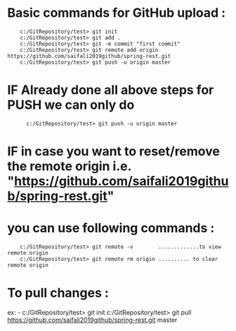 # Basic commands for GitHub upload :

        c:/GitRepository/test> git init
        c:/GitRepository/test> git add .
        c:/GitRepository/test> git -m commit "first commit"
        c:/GitRepository/test> git remote add origin https://github.com/saifali2019github/spring-rest.git
        c:/GitRepository/test> git push -u origin master
  
 # IF Already done all above steps for PUSH we can only do
	
	      c:/GitRepository/test> git push -u origin master

# IF in case you want to reset/remove the remote origin i.e. "https://github.com/saifali2019github/spring-rest.git"
# you can use following commands :
  
        c:/GitRepository/test> git remote -v  		.............to view remote origin 
        c:/GitRepository/test> git remote rm origin	.......... to clear remote origin
  
# To pull changes : 
  ex: - c:/GitRepository/test> git init
	    	c:/GitRepository/test> git pull https://github.com/saifali2019github/spring-rest.git master
        
        
